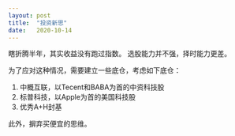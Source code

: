 ```yaml
---
layout: post
title:  "投资新思"
date:   2020-10-14
---
```


瞎折腾半年，其实收益没有跑过指数。
选股能力并不强，择时能力更差。

为了应对这种情况，需要建立一些底仓，考虑如下底仓：
1. 中概互联，以Tecent和BABA为首的中资科技股
2. 标普科技，以Apple为首的美国科技股
3. 优秀A+H封基

此外，摒弃买便宜的思维。
